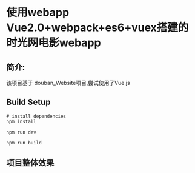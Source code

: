 
使用webapp Vue2.0+webpack+es6+vuex搭建的时光网电影webapp
====
简介:
---
该项目基于 douban_Website项目,尝试使用了Vue.js
  
Build Setup
---
```
# install dependencies
npm install

npm run dev

npm run build
```

项目整体效果
---


